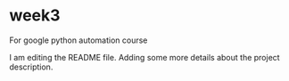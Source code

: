 # week3
For google python automation course

I am editing the README file. Adding some more details about the project description. 
